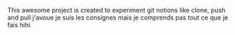 This awesome project is created to experiment git notions like clone, push and pull
j'avoue je suis les consignes mais je comprends pas tout ce que je fais hihi
